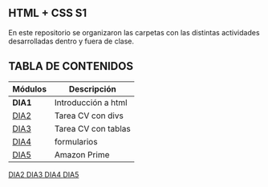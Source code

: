 ## HTML + CSS S1
En este repositorio se organizaron las carpetas con las distintas actividades desarrolladas dentro y fuera de clase.

## TABLA DE CONTENIDOS 
| Módulos | Descripción  |
| -- | -- |
| __DIA1__  | Introducción a html|
| [DIA2](/DIA2/html) | Tarea CV con divs                          |
| [DIA3](/DIA3/html) | Tarea CV con tablas |
| [DIA4](/DIA4/html) | formularios |
| [DIA5](/DIA5/html) | Amazon Prime|


<a href="https://santiagoaghhh.github.io/Html_S1_AguilarSantiago/DIA2/html"> DIA2 </a>
<a href="https://santiagoaghhh.github.io/Html_S1_AguilarSantiago/DIA3/html"> DIA3 </a>
<a href="https://santiagoaghhh.github.io/Html_S1_AguilarSantiago/DIA4/html"> DIA4 </a>
<a href="https://santiagoaghhh.github.io/Html_S1_AguilarSantiago/DIA5/html"> DIA5 </a>

